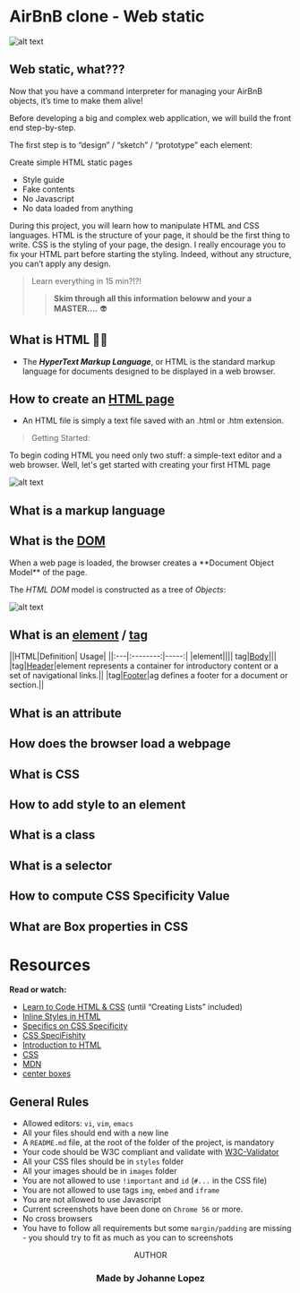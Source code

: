 AirBnB clone - Web static
==========================
![alt text](https://s3.amazonaws.com/intranet-projects-files/concepts/74/hbnb_step1.png)
## Web static, what???
<p>

Now that you have a command interpreter for managing your AirBnB objects, it’s time to make them alive!

Before developing a big and complex web application, we will build the front end step-by-step.

The first step is to “design” / “sketch” / “prototype” each element:

Create simple HTML static pages
* Style guide
* Fake contents
* No Javascript
* No data loaded from anything

During this project, you will learn how to manipulate HTML and CSS languages.
HTML is the structure of your page, it should be the first thing to write.
CSS is the styling of your page, the design. I really encourage you to fix your HTML part before starting the styling.
Indeed, without any structure, you can’t apply any design.
</p>

>Learn everything in 15 min?!?!
>>**Skim through all this information beloww and your a MASTER....**
>:alien:


What is HTML 🤌🏽
-------------

* The ***HyperText Markup Language***, or HTML is the standard markup language for documents designed to be displayed in a web browser.

How to create an [HTML page](https://www.tutorialrepublic.com/html-tutorial/html-get-started.php)
-----------------------------

* An HTML file is simply a text file saved with an .html or .htm extension.
>Getting Started:

To begin coding HTML you need only two stuff: a simple-text editor and a web browser. Well, let's get started with creating your first HTML page

![alt text](https://learn.shayhowe.com/assets/images/courses/html-css/getting-to-know-html/building-structure.png)


What is a markup language
--------------------------

What is the [DOM](http://cf.ppt-online.org/files/slide/l/lG6hjyFR8carDYH7oVAtPW3exEOg0sSpQ1JKfm/slide-4.jpg)
------------------
<p>
When a web page is loaded, the browser creates a **Document Object Model** of the page.

The *HTML DOM* model is constructed as a tree of *Objects*:

![alt text](https://www.w3schools.com/js/pic_htmltree.gif)


</p>

What is an [element](https://www.w3schools.com/tags/default.asp) / [tag](https://www.w3schools.com/tags/default.asp)
-------------------------

||HTML|Definition| Usage|
||:---|:--------:|-----:|
|element||||
tag|[Body](https://www.w3schools.com/tags/tag_body.asp)|||
|tag|[Header](https://www.w3schools.com/tags/tag_header.asp)|element represents a container for introductory content or a set of navigational links.||
|tag|[Footer](https://www.w3schools.com/tags/tag_footer.asp)|ag defines a footer for a document or section.||


What is an attribute
-------------------------

How does the browser load a webpage
------------------------------------

What is CSS
--------------

How to add style to an element
-------------------------------

What is a class
------------------

What is a selector
---------------------
How to compute CSS Specificity Value
-------------------------------------

What are Box properties in CSS
--------------------------------



Resources
============

**Read or watch:**

* [Learn to Code HTML & CSS](https://learn.shayhowe.com/html-css/) (until “Creating Lists” included)
* [Inline Styles in HTML](https://www.codecademy.com/articles/html-inline-styles)
* [Specifics on CSS Specificity](https://css-tricks.com/specifics-on-css-specificity/)
* [CSS SpeciFishity](http://www.standardista.com/wp-content/uploads/2012/01/specificity3.pdf)
* [Introduction to HTML](https://developer.mozilla.org/en-US/docs/Learn/HTML/Introduction_to_HTML)
* [CSS](https://developer.mozilla.org/en-US/docs/Learn/CSS)
* [MDN](https://developer.mozilla.org/en-US/)
* [center boxes](https://css-tricks.com/centering-css-complete-guide/)

**General Rules**
----------------------

* Allowed editors: `vi`, `vim`, `emacs`
* All your files should end with a new line
* A `README.md` file, at the root of the folder of the project, is mandatory
* Your code should be W3C compliant and validate with [W3C-Validator](https://github.com/holbertonschool/W3C-Validator)
* All your CSS files should be in `styles` folder
* All your images should be in `images` folder
* You are not allowed to use `!important` and `id` (`#...` in the CSS file)
* You are not allowed to use tags `img`, `embed` and `iframe`
* You are not allowed to use Javascript
* Current screenshots have been done on `Chrome 56` or more.
* No cross browsers
* You have to follow all requirements but some `margin/padding` are missing - you should try to fit as much as you can to screenshots

<p align="center"> AUTHOR </p>

<h3 align="center">Made by Johanne Lopez</h3>

